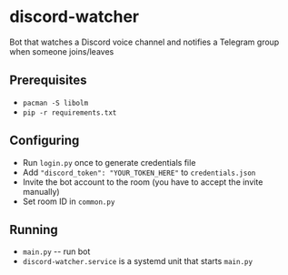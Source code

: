 # discord-watcher

Bot that watches a Discord voice channel and notifies a Telegram group when someone joins/leaves

## Prerequisites

* `pacman -S libolm`
* `pip -r requirements.txt`

## Configuring

* Run `login.py` once to generate credentials file
* Add `"discord_token": "YOUR_TOKEN_HERE"` to `credentials.json`
* Invite the bot account to the room (you have to accept the invite manually)
* Set room ID in `common.py`

## Running

* `main.py` -- run bot
* `discord-watcher.service` is a systemd unit that starts `main.py`
